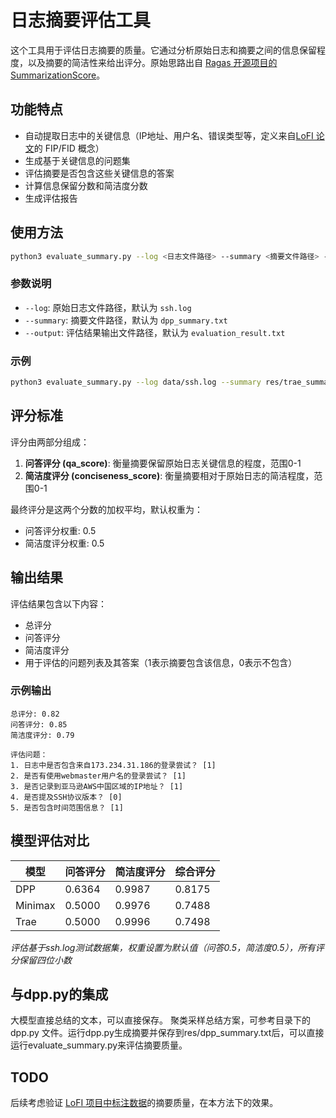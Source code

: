 # 日志摘要评估工具

这个工具用于评估日志摘要的质量。它通过分析原始日志和摘要之间的信息保留程度，以及摘要的简洁性来给出评分。原始思路出自 [Ragas 开源项目的 SummarizationScore](https://docs.ragas.io/en/stable/concepts/metrics/available_metrics/summarization_score/)。

## 功能特点

- 自动提取日志中的关键信息（IP地址、用户名、错误类型等，定义来自[LoFI 论文](https://arxiv.org/pdf/2409.13561)的 FIP/FID 概念）
- 生成基于关键信息的问题集
- 评估摘要是否包含这些关键信息的答案
- 计算信息保留分数和简洁度分数
- 生成评估报告

## 使用方法

```bash
python3 evaluate_summary.py --log <日志文件路径> --summary <摘要文件路径> --output <输出文件路径>
```

### 参数说明

- `--log`: 原始日志文件路径，默认为 `ssh.log`
- `--summary`: 摘要文件路径，默认为 `dpp_summary.txt`
- `--output`: 评估结果输出文件路径，默认为 `evaluation_result.txt`

### 示例

```bash
python3 evaluate_summary.py --log data/ssh.log --summary res/trae_summary.txt --output res/trae_eval_result.txt
```

## 评分标准

评分由两部分组成：

1. **问答评分 (qa_score)**: 衡量摘要保留原始日志关键信息的程度，范围0-1
2. **简洁度评分 (conciseness_score)**: 衡量摘要相对于原始日志的简洁程度，范围0-1

最终评分是这两个分数的加权平均，默认权重为：
- 问答评分权重: 0.5
- 简洁度评分权重: 0.5

## 输出结果

评估结果包含以下内容：

- 总评分
- 问答评分
- 简洁度评分
- 用于评估的问题列表及其答案（1表示摘要包含该信息，0表示不包含）

### 示例输出
```
总评分: 0.82
问答评分: 0.85
简洁度评分: 0.79

评估问题：
1. 日志中是否包含来自173.234.31.186的登录尝试？ [1]
2. 是否有使用webmaster用户名的登录尝试？ [1]
3. 是否记录到亚马逊AWS中国区域的IP地址？ [1]
4. 是否提及SSH协议版本？ [0]
5. 是否包含时间范围信息？ [1]
```

## 模型评估对比

| 模型    | 问答评分  | 简洁度评分  | 综合评分  |
|---------|----------|------------|----------|
| DPP     | 0.6364   | 0.9987     | 0.8175   |
| Minimax | 0.5000   | 0.9976     | 0.7488   |
| Trae    | 0.5000   | 0.9996     | 0.7498   |

*评估基于ssh.log测试数据集，权重设置为默认值（问答0.5，简洁度0.5），所有评分保留四位小数*

## 与dpp.py的集成

大模型直接总结的文本，可以直接保存。
聚类采样总结方案，可参考目录下的 dpp.py 文件。运行dpp.py生成摘要并保存到res/dpp_summary.txt后，可以直接运行evaluate_summary.py来评估摘要质量。

## TODO

后续考虑验证 [LoFI 项目中标注数据](https://github.com/Jun-jie-Huang/LoFI/tree/main/data)的摘要质量，在本方法下的效果。